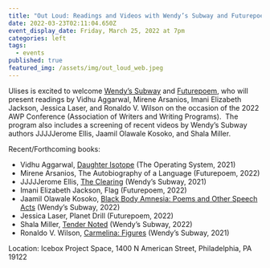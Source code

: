 ```yaml
---
title: "Out Loud: Readings and Videos with Wendy’s Subway and Futurepoem"
date: 2022-03-23T02:11:04.650Z
event_display_date: Friday, March 25, 2022 at 7pm
categories: left
tags:
  - events
published: true
featured_img: /assets/img/out_loud_web.jpeg
---
```


Ulises is excited to welcome [Wendy’s Subway](https://wendyssubway.com/) and [Futurepoem](https://www.futurepoem.com/), who will present readings by Vidhu Aggarwal, Mirene Arsanios, Imani Elizabeth Jackson, Jessica Laser, and Ronaldo V. Wilson on the occasion of the 2022 AWP Conference (Association of Writers and Writing Programs).  The program also includes a screening of recent videos by Wendy’s Subway authors JJJJJerome Ellis, Jaamil Olawale Kosoko, and Shala Miller.

Recent/Forthcoming books:

- Vidhu Aggarwal, [Daughter Isotope](https://www.theoperatingsystem.org/product/daughter-isotope/) (The Operating System, 2021)
- Mirene Arsanios, The Autobiography of a Language (Futurepoem, 2022)
- JJJJJerome Ellis, [The Clearing](http://wendyssubway.com/publishing/titles/the-clearing) (Wendy’s Subway, 2021)
- Imani Elizabeth Jackson, Flag (Futurepoem, 2022)
- Jaamil Olawale Kosoko, [Black Body Amnesia: Poems and Other Speech Acts](http://wendyssubway.com/publishing/titles/black-body-amnesia) (Wendy’s Subway, 2022)
- Jessica Laser, Planet Drill (Futurepoem, 2022)
- Shala Miller, [Tender Noted](https://www.wendyssubway.com/publishing/titles/tender-noted) (Wendy’s Subway, 2022)
- Ronaldo V. Wilson, [Carmelina: Figures](https://www.wendyssubway.com/publishing/titles/carmelina-figures) (Wendy’s Subway, 2021)

Location: Icebox Project Space, 1400 N American Street, Philadelphia, PA 19122
